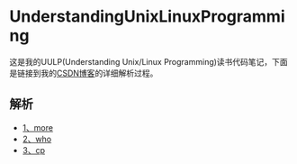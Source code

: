 # UnderstandingUnixLinuxProgramming
这是我的UULP(Understanding Unix/Linux Programming)读书代码笔记，下面是链接到我的[CSDN博客](https://blog.csdn.net/revendell/category_10126099.html)的详细解析过程。
## 解析
- [1、more](https://blog.csdn.net/Revendell/article/details/108066931)<br>
- [2、who](https://blog.csdn.net/Revendell/article/details/108090445)<br>
- [3、cp](https://mp.csdn.net/console/editor/html/108112491)<br>
